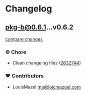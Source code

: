 # Changelog

## pkg-b@0.6.1...v0.6.2

[compare changes](https://github.com/LouisMazel/test-changelogen-monorepo/compare/pkg-b@0.6.1...v0.6.2)

### ⚙️ Chore

- Clean changelog files ([2632744](https://github.com/LouisMazel/test-changelogen-monorepo/commit/2632744))

### ❤️ Contributors

- LouisMazel <me@loicmazuel.com>
